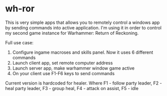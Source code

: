 # wh-ror

This is very simple apps that allows you to remotely control a windows app by sending commands into active application.
I'm using it in order to control my second game instance for Warhammer: Return of Reckoning.

Full use case:
1) Configure ingame macroses and skills panel. Now it uses 6 different commands
2) Launch client app, set remote computer address
3) Launch server app, make warhammer window game active
4) On your client use F1-F6 keys to send commands

Current version is hardcoded for healer. Where F1 - follow party leader, F2 - heal party leader, F3 - group heal, F4 - attack on assist, F5 - idle